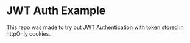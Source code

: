 # JWT Auth Example
This repo was made to try out JWT Authentication with token stored in httpOnly cookies.